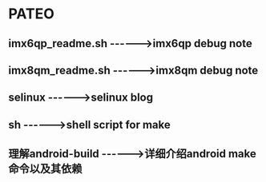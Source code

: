# PATEO
## imx6qp_readme.sh        ------>imx6qp debug note<br>
## imx8qm_readme.sh        ------>imx8qm debug note<br>
## selinux                 ------>selinux blog<br>
## sh                      ------>shell script for make<br>
## 理解android-build       ------>详细介绍android make命令以及其依赖<br>
